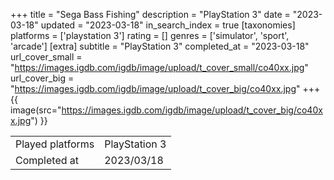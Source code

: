 +++
title = "Sega Bass Fishing"
description = "PlayStation 3"
date = "2023-03-18"
updated = "2023-03-18"
in_search_index = true
[taxonomies]
platforms = ['playstation 3']
rating = []
genres = ['simulator', 'sport', 'arcade']
[extra]
subtitle = "PlayStation 3"
completed_at = "2023-03-18"
url_cover_small = "https://images.igdb.com/igdb/image/upload/t_cover_small/co40xx.jpg"
url_cover_big = "https://images.igdb.com/igdb/image/upload/t_cover_big/co40xx.jpg"
+++
{{ image(src="https://images.igdb.com/igdb/image/upload/t_cover_big/co40xx.jpg") }}

|              |            |
| ------------ | ---------- |
| Played platforms    | PlayStation 3 |
| Completed at | 2023/03/18 |


